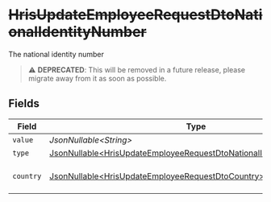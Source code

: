# ~~HrisUpdateEmployeeRequestDtoNationalIdentityNumber~~

The national identity number

> :warning: **DEPRECATED**: This will be removed in a future release, please migrate away from it as soon as possible.


## Fields

| Field                                                                                                                                                      | Type                                                                                                                                                       | Required                                                                                                                                                   | Description                                                                                                                                                | Example                                                                                                                                                    |
| ---------------------------------------------------------------------------------------------------------------------------------------------------------- | ---------------------------------------------------------------------------------------------------------------------------------------------------------- | ---------------------------------------------------------------------------------------------------------------------------------------------------------- | ---------------------------------------------------------------------------------------------------------------------------------------------------------- | ---------------------------------------------------------------------------------------------------------------------------------------------------------- |
| `value`                                                                                                                                                    | *JsonNullable\<String>*                                                                                                                                    | :heavy_minus_sign:                                                                                                                                         | N/A                                                                                                                                                        | 123456789                                                                                                                                                  |
| `type`                                                                                                                                                     | [JsonNullable\<HrisUpdateEmployeeRequestDtoNationalIdentityNumberType>](../../models/components/HrisUpdateEmployeeRequestDtoNationalIdentityNumberType.md) | :heavy_minus_sign:                                                                                                                                         | N/A                                                                                                                                                        |                                                                                                                                                            |
| `country`                                                                                                                                                  | [JsonNullable\<HrisUpdateEmployeeRequestDtoCountry>](../../models/components/HrisUpdateEmployeeRequestDtoCountry.md)                                       | :heavy_minus_sign:                                                                                                                                         | The country code                                                                                                                                           |                                                                                                                                                            |